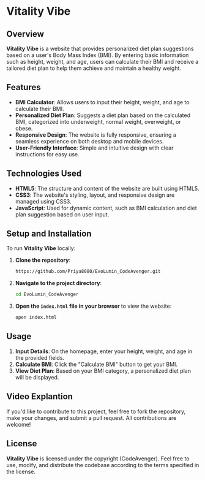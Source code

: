 # Vitality Vibe

## Overview

**Vitality Vibe** is a website that provides personalized diet plan suggestions based on a user's Body Mass Index (BMI). By entering basic information such as height, weight, and age, users can calculate their BMI and receive a tailored diet plan to help them achieve and maintain a healthy weight.

## Features

- **BMI Calculator**: Allows users to input their height, weight, and age to calculate their BMI.
- **Personalized Diet Plan**: Suggests a diet plan based on the calculated BMI, categorized into underweight, normal weight, overweight, or obese.
- **Responsive Design**: The website is fully responsive, ensuring a seamless experience on both desktop and mobile devices.
- **User-Friendly Interface**: Simple and intuitive design with clear instructions for easy use.

## Technologies Used

- **HTML5**: The structure and content of the website are built using HTML5.
- **CSS3**: The website's styling, layout, and responsive design are managed using CSS3.
- **JavaScript**: Used for dynamic content, such as BMI calculation and diet plan suggestion based on user input.

## Setup and Installation

To run **Vitality Vibe** locally:

1. **Clone the repository**: 
   ```bash
   https://github.com/Priya8080/EvoLumin_CodeAvenger.git
   ```
2. **Navigate to the project directory**:
   ```bash
   cd EvoLumin_CodeAvenger
   ```
3. **Open the `index.html` file in your browser** to view the website:
   ```bash
   open index.html
   ```

## Usage

1. **Input Details**: On the homepage, enter your height, weight, and age in the provided fields.
2. **Calculate BMI**: Click the "Calculate BMI" button to get your BMI.
3. **View Diet Plan**: Based on your BMI category, a personalized diet plan will be displayed.

## Video Explantion
If you'd like to contribute to this project, feel free to fork the repository, make your changes, and submit a pull request. All contributions are welcome!

## License

**Vitality Vibe** is licensed under the copyright (CodeAvenger). Feel free to use, modify, and distribute the codebase according to the terms specified in the license.
